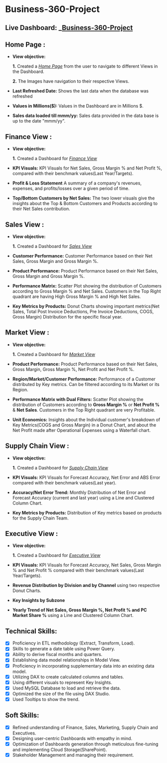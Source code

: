 # Business-360-Project

## Live Dashboard: _[Business-360-Project](https://app.powerbi.com/links/VpkuOcEhAv?ctid=c6e549b3-5f45-4032-aae9-d4244dc5b2c4&pbi_source=linkShare)
## Home Page :


- **View objective:** 

    **1.** Created a _[Home Page](https://github.com/NIKHIL50198/Business-360-Project/blob/c0d704fb111bc919e8c7cd3b22b8d7693436a5aa/home.pdf)_ from the user to navigate to different Views in the Dashboard.

    **2.** The Images have navigation to their respective Views.

- **Last Refreshed Date:** Shows the last data when the database was refreshed

- **Values in Millions($):** Values in the Dashboard are in Millions $.

- **Sales data loaded till mmm/yy:** Sales data provided in the data base is up to the date "mmm/yy".


## Finance View :

- **View objective:** 

    **1.** Created a Dashboard for _[Finance View](https://github.com/vanshbhatt05/Business-360-Project/blob/main/Finance%20-View.pdf)_

- **KPI Visuals:** KPI Visuals for Net Sales, Gross Margin % and Net Profit %, compared with their benchmark values(Last Year/Targets).

- **Profit & Loss Statement** A summary of a company's revenues, expenses, and profits/losses over a given period of time.

- **Top/Bottom Customers by Net Sales:** The two lower visuals give the insights about the Top & Bottom Customers and Products according to their Net Sales contribution.

## Sales View :

- **View objective:** 

    **1.** Created a Dashboard for _[Sales View](https://github.com/vanshbhatt05/Business-360-Project/blob/main/Sale-View.pdf)_
  
- **Customer Performance:** Customer Performance based on their Net Sales, Gross Margin and Gross Margin %.

- **Product Performance:** Product Performance based on their Net Sales, Gross Margin and Gross Margin %.

- **Performance Matrix:** Scatter Plot showing the distribution of Customers according to Gross Margin % and Net Sales. Customers in the Top Right quadrant are having High Gross Margin % and High Net Sales.

- **Key Metrics by Products:** Donut Charts showing important metrics(Net Sales, Total Post Invoice Deductions, Pre Invoice Deductions, COGS, Gross Margin) Distribution for the specific fiscal year.

## Market View :

- **View objective:** 

    **1.** Created a Dashboard for _[Market View](https://github.com/vanshbhatt05/Business-360-Project/blob/main/Market-View.pdf)_

- **Product Performance:** Product Performance based on their Net Sales, Gross Margin, Gross Margin %, Net Profit and Net Profit %.
  
- **Region/Market/Customer Performance:** Performance of a Customer distributed by Key metrics. Can be filtered according to its Market or its Region.

- **Performance Matrix with Dual Filters:** Scatter Plot showing the distribution of Customers according to **Gross Margin %** or **Net Profit %** & **Net Sales**. Customers in the Top Right quadrant are very Profitable.

- **Unit Economics:** Insights about the Individual customer's breakdown of Key Metrics(COGS and Gross Margin) in a Donut Chart, and about the Net Profit made after Operational Expenses using a Waterfall chart.

## Supply Chain View :

- **View objective:** 

    **1.** Created a Dashboard for _[Supply Chain View](https://github.com/vanshbhatt05/Business-360-Project/blob/main/Supply%20-Chain-View.pdf)_

- **KPI Visuals:** KPI Visuals for Forecast Accuracy, Net Error and ABS Error compared with their benchmark values(Last year).

- **Accuracy/Net Error Trend:** Monthly Distribution of Net Error and Forecast Accuracy (current and last year) using a Line and Clustered Column Chart.

- **Key Metrics by Products:** Distribution of Key metrics based on products for the Supply Chain Team.

## Executive View :

- **View objective:** 

    **1.** Created a Dashboard for _[Executive View](https://github.com/vanshbhatt05/Business-360-Project/blob/main/Executive-View.pdf)_

- **KPI Visuals:** KPI Visuals for Forecast Accuracy, Net Sales, Gross Margin % and Net Profit % compared with their benchmark values(Last Year/Targets).

- **Revenue Distribution by Division and by Channel** using two respective Donut Charts.

- **Key Insights by Subzone**

- **Yearly Trend of Net Sales, Gross Margin %, Net Profit % and PC Market Share %** using a Line and Clustered Column Chart.

   

## Technical Skills:
- [x]	Proficiency in ETL methodology (Extract, Transform, Load).
- [x]	Skills to generate a date table using Power Query.
- [x]	Ability to derive fiscal months and quarters.
- [x]	Establishing data model relationships in Model View.
- [x]	Proficiency in incorporating supplementary data into an existing data model.
- [x]	Utilizing DAX to create calculated columns and tables.
- [x]	Using different visuals to represent Key Insights.
- [x]	Used MySQL Database to load and retrieve the data.
- [x]	Optimized the size of the file using DAX Studio.
- [x]	Used Tooltips to show the trend.

## Soft Skills:
- [x]	Refined understanding of Finance, Sales, Marketing, Supply Chain and Executives.
- [x]	Designing user-centric Dashboards with empathy in mind.
- [x]	Optimization of Dashboards generation through meticulous fine-tuning and implementing Cloud Storage(SharePoint).
- [x]	Stakeholder Management and managing their requirement.
